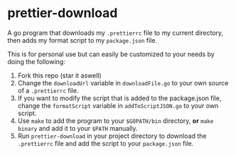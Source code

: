 # prettier-download
A go program that downloads my `.prettierrc` file to my current directory, then adds my format script to my `package.json` file. 

This is for personal use but can easily be customized to your needs by doing the following:

1. Fork this repo (star it aswell)
2. Change the `downloadUrl` variable in `downloadFile.go` to your own source of a `.prettierrc` file.
3. If you want to modify the script that is added to the package.json file, change the `formatScript` variable in `addToScriptJSON.go` to your own script.
4. Use `make` to add the program to your `$GOPATH/bin` directory, **or**  `make binary` and add it to your `$PATH` manually.
5. Run `prettier-download` in your project directory to download the `.prettierrc` file and add the script to your `package.json` file.
